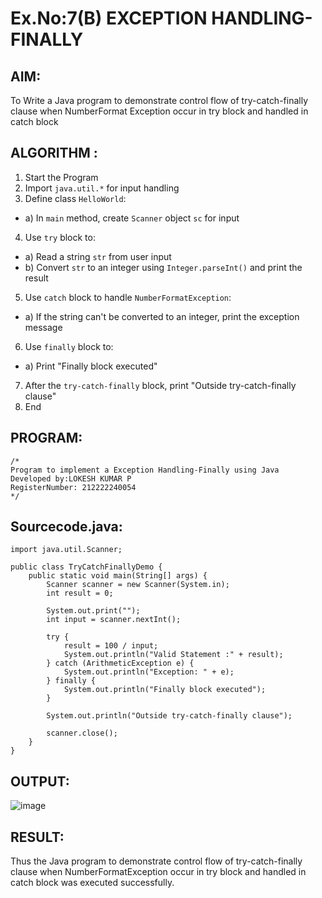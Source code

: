 # Ex.No:7(B) EXCEPTION HANDLING-FINALLY
## AIM:
To Write a Java program to demonstrate control flow of try-catch-finally clause when NumberFormat Exception occur in try block and handled in catch block


## ALGORITHM :
1.	Start the Program
2.	Import `java.util.*` for input handling
3.	Define class `HelloWorld`:
-	a) In `main` method, create `Scanner` object `sc` for input
4.	Use `try` block to:
-	a) Read a string `str` from user input
-	b) Convert `str` to an integer using `Integer.parseInt()` and print the result
5.	Use `catch` block to handle `NumberFormatException`:
-	a) If the string can't be converted to an integer, print the exception message
6.	Use `finally` block to:
-	a) Print "Finally block executed"
7.	After the `try-catch-finally` block, print "Outside try-catch-finally clause"
8.	End



## PROGRAM:
 ```
/*
Program to implement a Exception Handling-Finally using Java
Developed by:LOKESH KUMAR P 
RegisterNumber: 212222240054 
*/
```

## Sourcecode.java:
```
import java.util.Scanner;

public class TryCatchFinallyDemo {
    public static void main(String[] args) {
        Scanner scanner = new Scanner(System.in);
        int result = 0;

        System.out.print("");
        int input = scanner.nextInt();

        try {
            result = 100 / input;
            System.out.println("Valid Statement :" + result);
        } catch (ArithmeticException e) {
            System.out.println("Exception: " + e);
        } finally {
            System.out.println("Finally block executed");
        }

        System.out.println("Outside try-catch-finally clause");

        scanner.close();
    }
}
```






## OUTPUT:
![image](https://github.com/user-attachments/assets/0329559e-d4d9-4631-a431-de417bafc46f)



## RESULT:
Thus the Java program to demonstrate control flow of try-catch-finally clause when NumberFormatException occur in try block and handled in catch block was executed successfully.



